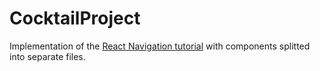 # CocktailProject

Implementation of the [React Navigation tutorial](https://reactnavigation.org/docs/tab-based-navigation/) with components splitted into separate files.

